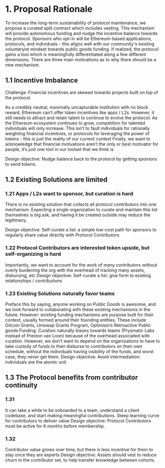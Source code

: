 # 1. Proposal Rationale

To increase the long-term sustainability of protocol maintenance, we propose a curated split contract which includes vesting. This mechanism will provide autonomous funding and nudge the incentive balance towards the protocol. Sponsors who opt-in will be Ethereum-based applications, protocols, and individuals - this aligns well with our community's existing voluntaryist mindset towards public goods funding. If realized, the protocol gains a tool which is meaningfully differentiated along a few different dimensions. There are three main motivations as to why there should be a new mechanism.
## 1.1 Incentive Imbalance

Challenge: Financial incentives are skewed towards projects built on top of the protocol.

As a credibly neutral, maximally uncapturable institution with no block reward, Ethereum can’t offer token incentives like apps / L2s. However, it still needs to attract and retain talent to continue to evolve the protocol.
As the Ethereum ecosystem continues to grow, competition for talented individuals will only increase.
This isn’t to fault individuals for rationally weighting financial incentives, or protocols for leveraging the power of tokens - this is just the reality of our current context
Finally, we want to acknowledge that financial motivations aren’t the only or best motivator for people, it’s just one tool in our toolset that we think is 

Design objective: Nudge balance back to the protocol by getting sponsors to send tokens.

## 1.2 Existing Solutions are limited

### 1.21 Apps / L2s want to sponsor, but curation is hard
There is no existing solution that collects all protocol contributors into one mechanism. Expecting a single organization to curate and maintain this list themselves is big ask, and having it be created outside may reduce the legitimacy.

Design objective: Self-curate a list: a simple low-cost path for sponsors to regularly share value directly with Protocol Contributors
### 1.22 Protocol Contributors are interested token upside, but self-organizing is hard
Importantly, we want to account for the work of many contributors without overly burdening the org with the overhead of tracking many assets, disbursing, etc
Design objective: Self-curate a list: give form to existing relationships / contributions
### 1.23 Existing Solutions naturally favor teams 
Preface this by saying, anyone working on Public Goods is awesome, and we look forward to collaborating with these existing mechanisms in the future. However: existing funding mechanisms are purpose built for their context, usually formed around their founding entities. These include Gitcoin Grants, Uniswap Grants Program, Optimism’s Retroactive Public goods Funding. Curation naturally biases towards teams (Prysmatic Labs instead of Preston van Loon) because of the overhead associated with curation. However, we don’t want to depend on the organizations to have to take custody of funds to then disburse to contributors on their own schedule, without the individuals having visibility of the funds, and worst case, they never get them.
Design objective: Avoid intermediation: individuals are the atomic unit

## 1.3 The Protocol benefits from contributor continuity

### 1.31 
It can take a while to be onboarded to a team, understand a client codebase, and start making meaningful contributions.
Steep learning curve for contributors to deliver value
Design objective: Protocol Contributors must be active for 6 months before membership.

### 1.32

Contributor value grows over time, but there is less incentive for them to stay once they are experts
Design objective: Assets should vest to reduce churn in the contributor set, to help transfer knowledge between cohorts.
